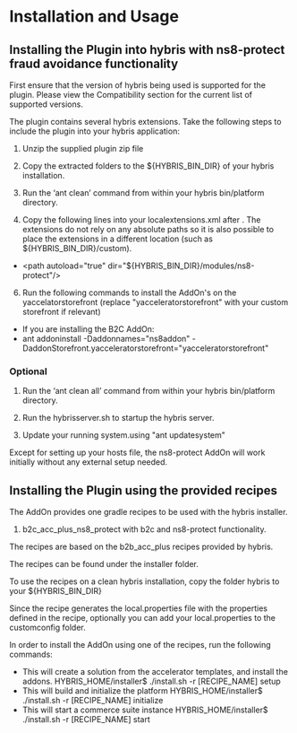 # Installation and Usage

## Installing the Plugin into hybris with ns8-protect fraud avoidance functionality

First ensure that the version of hybris being used is supported for the plugin. Please view the Compatibility section for the current list of supported versions.

The plugin contains several hybris extensions. Take the following steps to include the plugin into your hybris application:

1. Unzip the supplied plugin zip file

2. Copy the extracted folders to the ${HYBRIS_BIN_DIR} of your hybris installation.

3. Run the ‘ant clean’ command from within your hybris bin/platform directory.

5. Copy the following lines into your localextensions.xml after <path dir="${HYBRIS_BIN_DIR}"/>. The extensions do not rely on any absolute paths so it is also possible to place the extensions in a different location (such as ${HYBRIS_BIN_DIR}/custom).
- &lt;path autoload="true" dir="${HYBRIS_BIN_DIR}/modules/ns8-protect"/>

6. Run the following commands to install the AddOn's on the yaccelatorstorefront (replace "yacceleratorstorefront" with your custom storefront if relevant)

- If you are installing the B2C AddOn:
- ant addoninstall -Daddonnames="ns8addon" -DaddonStorefront.yacceleratorstorefront="yacceleratorstorefront"

### Optional


1. Run the ‘ant clean all’ command from within your hybris bin/platform directory.

2. Run the hybrisserver.sh to startup the hybris server.

3. Update your running system.using "ant updatesystem"

Except for setting up your hosts file, the ns8-protect AddOn will work initially without any external setup needed.


## Installing the Plugin using the provided recipes

The AddOn provides one gradle recipes to be used with the hybris installer.

1. b2c_acc_plus_ns8_protect with b2c and ns8-protect functionality.

The recipes are based on the b2b_acc_plus recipes provided by hybris.

The recipes can be found under the installer folder.

To use the recipes on a clean hybris installation, copy the folder hybris to your ${HYBRIS_BIN_DIR}

Since the recipe generates the local.properties file with the properties defined in the recipe, optionally you can add your local.properties to the customconfig folder.

In order to install the AddOn using one of the recipes, run the following commands:
- This will create a solution from the accelerator templates, and install the addons.
HYBRIS_HOME/installer$ ./install.sh -r [RECIPE_NAME] setup
- This will build and initialize the platform
HYBRIS_HOME/installer$ ./install.sh -r [RECIPE_NAME] initialize
- This will start a commerce suite instance
HYBRIS_HOME/installer$ ./install.sh -r [RECIPE_NAME] start
